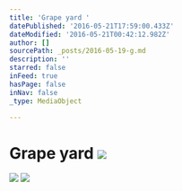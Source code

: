 ```yaml
---
title: 'Grape yard '
datePublished: '2016-05-21T17:59:00.433Z'
dateModified: '2016-05-21T00:42:12.982Z'
author: []
sourcePath: _posts/2016-05-19-g.md
description: ''
starred: false
inFeed: true
hasPage: false
inNav: false
_type: MediaObject

---
```

# Grape yard ![](https://the-grid-user-content.s3-us-west-2.amazonaws.com/82159741-e987-4b04-80f8-0847817089a9.jpg)
![](https://the-grid-user-content.s3-us-west-2.amazonaws.com/d930acc6-5345-4462-9127-37c36188b10b.jpg)
![](https://the-grid-user-content.s3-us-west-2.amazonaws.com/2ea75804-f210-444b-acc7-87b8f213d841.jpg)